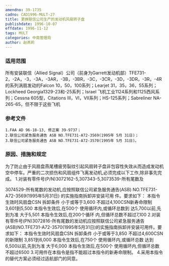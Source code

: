 ```yaml
---
amendno: 39-1735
cadno: CAD1996-MULT-27
title: 更换联信公司生产的发动机风扇转子盘
publishdate: 1996-10-07
effdate: 1996-11-12
tags: MULT
categories: 中南管理局
author: 赵燕莉
---
```


### 适用范围 
所有安装联信（Allied Signal）公司（前身为Garrett发动机部）TFE731-2，-2A，-3，-3A，-3AR，-3B，-3BR，-3C，-3CR，-3D，-3DR，-3R，-4R的系列涡扇发动的Falcon 10，50，100系列；Learjet 31，35，36，55系列；Lockheed Georgia1329-23和-25系列；Israel 飞机工业1124系列和1125西风系列；Cessna 605型，Citations III，VI，VII系列；HS-125系列；Sabreliner NA-265-65，但不限于这些飞机

### 参考文件
    1.FAA AD 96-18-13, 修正案 39-9737；
    2.联信公司紧急服务通告 ASB NO.TFE731-A72-3569(1995年 5月 31日)；
    3.联信公司紧急服务通告 ASB NO.TFE731-A72-3570(1995年 5月 31日)。


### 原因、措施和规定 
为了防止由于风扇盘燕尾槽疲劳裂纹引起风扇转子盘非包容性失效从而造成发动机空中停车。严重的二次损伤和风扇组件飞离发动机,必须完成以下工作,除非事先完成。 
    1.对装有零件号(P/N)3072162-5,307343-5,3073539-所有尾数及
       
3074529-所有尾数的发动机,应按照联信公司紧急服务通告(ASB) 
NO.TFE731-A72-3569(1995年5月31日) 的实施指南拆卸并安装可用
件。要求如下： 本指令生效时风扇盘CSN 拆卸条件       小于或等于3,600  不超过4,100CSN新寿命限制  3,601到5,500 本指令生效后,在500个                            使用循环内,或循环总数到                             达5,700以前,先到为准                    大于5,501  本指令生效后,在200个循环 内,但循环总数不超过7,100 
    2.对装有零件号(PN)3072816-所有尾数的发动机应按照联信公司紧急服务通告(ASB)NO.TFE731-A72-3570(1995年5月31日)的实施指南拆卸并安装可用件。要求如下： 
本指令生效时风扇盘CSN 拆卸条件 小于或等于3,850 不超过4,600CSN的新限制 3,851到6,000 本指令生效后,在750个 
使用循环内,或循环总数 达到6,500以前,先到为准 
大于6,000 	          本指令生效后,在500个 使用循环内,但循环总数 不超过6500 
3.可用件在本指令是指不能超过本指令的新寿命限制。 
4.采用本指令的替代方案必须经过适航部门的同意。

